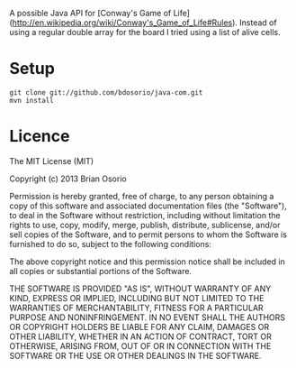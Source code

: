 A possible Java API for [Conway's Game of Life] (http://en.wikipedia.org/wiki/Conway's_Game_of_Life#Rules).
Instead of using a regular double array for the board I tried using a list of alive cells.


Setup
=====
    git clone git://github.com/bdosorio/java-com.git
    mvn install

Licence
=======
The MIT License (MIT)

Copyright (c) 2013 Brian Osorio

Permission is hereby granted, free of charge, to any person obtaining a copy
of this software and associated documentation files (the "Software"), to deal
in the Software without restriction, including without limitation the rights
to use, copy, modify, merge, publish, distribute, sublicense, and/or sell
copies of the Software, and to permit persons to whom the Software is
furnished to do so, subject to the following conditions:

The above copyright notice and this permission notice shall be included in all
copies or substantial portions of the Software.

THE SOFTWARE IS PROVIDED "AS IS", WITHOUT WARRANTY OF ANY KIND, EXPRESS OR
IMPLIED, INCLUDING BUT NOT LIMITED TO THE WARRANTIES OF MERCHANTABILITY,
FITNESS FOR A PARTICULAR PURPOSE AND NONINFRINGEMENT. IN NO EVENT SHALL THE
AUTHORS OR COPYRIGHT HOLDERS BE LIABLE FOR ANY CLAIM, DAMAGES OR OTHER
LIABILITY, WHETHER IN AN ACTION OF CONTRACT, TORT OR OTHERWISE, ARISING FROM,
OUT OF OR IN CONNECTION WITH THE SOFTWARE OR THE USE OR OTHER DEALINGS IN THE
SOFTWARE.


